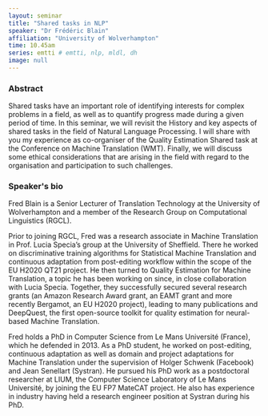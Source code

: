 ```yaml
---
layout: seminar
title: "Shared tasks in NLP"
speaker: "Dr Frédéric Blain"
affiliation: "University of Wolverhampton"
time: 10.45am
series: emtti # emtti, nlp, mldl, dh 
image: null 
---
```


### Abstract

Shared tasks have an important role of identifying interests for complex problems in a field, as well as to quantify progress made during a given period of time. In this seminar, we will revisit the History and key aspects of shared tasks in the field of Natural Language Processing. I will share with you my experience as co-organiser of the Quality Estimation Shared task at the Conference on Machine Translation (WMT). Finally, we will discuss some ethical considerations that are arising in the field with regard to the organisation and participation to such challenges.

### Speaker's bio

Fred Blain is a Senior Lecturer of Translation Technology at the University of Wolverhampton and a member of the Research Group on Computational Linguistics (RGCL).

Prior to joining RGCL, Fred was a research associate in Machine Translation in Prof. Lucia Specia’s group at the University of Sheffield. There he worked on discriminative training algorithms for Statistical Machine Translation and continuous adaptation from post-editing workflow within the scope of the EU H2020 QT21 project. He then turned to Quality Estimation for Machine Translation, a topic he has been working on since, in close collaboration with Lucia Specia. Together, they successfully secured several research grants (an Amazon Research Award grant, an EAMT grant and more recently Bergamot, an EU H2020 project), leading to many publications and DeepQuest, the first open-source toolkit for quality estimation for neural-based Machine Translation.

Fred holds a PhD in Computer Science from Le Mans Université (France), which he defended in 2013. As a PhD student, he worked on post-editing, continuous adaptation as well as domain and project adaptations for Machine Translation under the supervision of Holger Schwenk (Facebook) and Jean Senellart (Systran). He pursued his PhD work as a postdoctoral researcher at LIUM, the Computer Science Laboratory of Le Mans Université, by joining the EU FP7 MateCAT project. He also has experience in industry having held a research engineer position at Systran during his PhD. 
